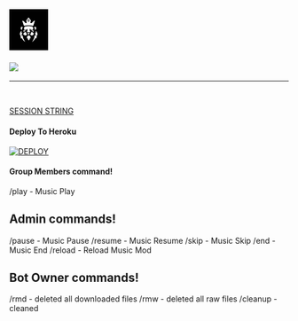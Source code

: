 
## <img src="resource/logo.jpg" width="70px"> 

<p>
    <a href="https://t.me/any24e" target="blank"><img src="https://img.shields.io/badge/@Any24-DLK-30302f?style=flat&logo=telegram" /></a>

___

 </br>


[SESSION STRING](https://replit.com/@TeamDLK/Session-String-Generator?v=1)

 
<h4> Deploy To Heroku </h4>

[![DEPLOY](https://www.herokucdn.com/deploy/button.svg)](https://heroku.com/deploy?template=https://github.com/TEAM-DLK/DOOZY-MUSIC)



 <h4> Group Members command! </h4>
/play - Music Play

## Admin commands!
/pause - Music Pause
/resume - Music Resume
/skip - Music Skip
/end - Music End
/reload - Reload Music Mod

## Bot Owner commands!
/rmd - deleted all downloaded files
/rmw - deleted all raw files
/cleanup - cleaned
